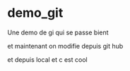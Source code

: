 # demo_git
Une demo de gi qui se passe bient

et maintenant on modifie depuis git hub

et depuis local et c est cool
